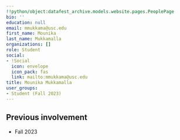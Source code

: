 ```yaml
---
!!python/object:datafest_archive.models.website.pages.PeoplePage
bio: ''
education: null
email: mmukkama@usc.edu
first_name: Mounika
last_name: Mukkamalla
organizations: []
role: Student
social:
- !Social
  icon: envelope
  icon_pack: fas
  link: mailto:mmukkama@usc.edu
title: Mounika Mukkamalla
user_groups:
- Student (Fall 2023)
---
```



## Previous involvement

* Fall 2023

